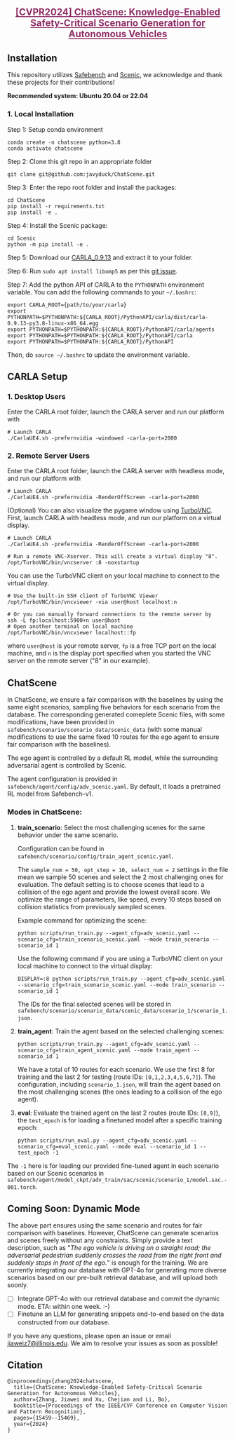 <h2 align="center"><a href="https://arxiv.org/abs/2405.14062" style="color:#903168">
[CVPR2024] ChatScene: Knowledge-Enabled Safety-Critical Scenario Generation for Autonomous Vehicles</a></h3>

## Installation

This repository utilizes [Safebench](https://github.com/trust-ai/SafeBench) and [Scenic](https://github.com/BerkeleyLearnVerify/Scenic), we acknowledge and thank these projects for their contributions!

**Recommended system: Ubuntu 20.04 or 22.04**

### 1. Local Installation

Step 1: Setup conda environment

```
conda create -n chatscene python=3.8
conda activate chatscene
```

Step 2: Clone this git repo in an appropriate folder

```
git clone git@github.com:javyduck/ChatScene.git
```

Step 3: Enter the repo root folder and install the packages:

```
cd ChatScene
pip install -r requirements.txt
pip install -e .
```

Step 4: Install the Scenic package:

```
cd Scenic
python -m pip install -e .
```

Step 5: Download our [CARLA_0.9.13](https://drive.google.com/file/d/139vLRgXP90Zk6Q_du9cRdOLx7GJIw_0v/view?usp=sharing) and extract it to your folder.

Step 6: Run `sudo apt install libomp5` as per this [git issue](https://github.com/carla-simulator/carla/issues/4498).

Step 7: Add the python API of CARLA to the ```PYTHONPATH``` environment variable. You can add the following commands to your `~/.bashrc`:

```
export CARLA_ROOT={path/to/your/carla}
export PYTHONPATH=$PYTHONPATH:${CARLA_ROOT}/PythonAPI/carla/dist/carla-0.9.13-py3.8-linux-x86_64.egg
export PYTHONPATH=$PYTHONPATH:${CARLA_ROOT}/PythonAPI/carla/agents
export PYTHONPATH=$PYTHONPATH:${CARLA_ROOT}/PythonAPI/carla
export PYTHONPATH=$PYTHONPATH:${CARLA_ROOT}/PythonAPI
```

Then, do `source ~/.bashrc` to update the environment variable.

## CARLA Setup

### 1. Desktop Users

Enter the CARLA root folder, launch the CARLA server and run our platform with

```
# Launch CARLA
./CarlaUE4.sh -prefernvidia -windowed -carla-port=2000
```

### 2. Remote Server Users

Enter the CARLA root folder, launch the CARLA server with headless mode, and run our platform with

```
# Launch CARLA
./CarlaUE4.sh -prefernvidia -RenderOffScreen -carla-port=2000
```

(Optional) You can also visualize the pygame window using [TurboVNC](https://sourceforge.net/projects/turbovnc/files/).
First, launch CARLA with headless mode, and run our platform on a virtual display.

```
# Launch CARLA
./CarlaUE4.sh -prefernvidia -RenderOffScreen -carla-port=2000

# Run a remote VNC-Xserver. This will create a virtual display "8".
/opt/TurboVNC/bin/vncserver :8 -noxstartup
```

You can use the TurboVNC client on your local machine to connect to the virtual display.

```
# Use the built-in SSH client of TurboVNC Viewer
/opt/TurboVNC/bin/vncviewer -via user@host localhost:n

# Or you can manually forward connections to the remote server by
ssh -L fp:localhost:5900+n user@host
# Open another terminal on local machine
/opt/TurboVNC/bin/vncviewer localhost::fp
```

where `user@host` is your remote server, `fp` is a free TCP port on the local machine, and `n` is the display port specified when you started the VNC server on the remote server ("8" in our example).

## ChatScene

In ChatScene, we ensure a fair comparison with the baselines by using the same eight scenarios, sampling five behaviors for each scenario from the database. The corresponding generated comeplete Scenic files, with some modifications, have been provided in `safebench/scenario/scenario_data/scenic_data` (with some manual modifications to use the same fixed 10 routes for the ego agent to ensure fair comparison with the baselines).

The ego agent is controlled by a default RL model, while the surrounding adversarial agent is controlled by Scenic.

The agent configuration is provided in `safebench/agent/config/adv_scenic.yaml`. By default, it loads a pretrained RL model from Safebench-v1.

### Modes in ChatScene:

1. **train_scenario**: Select the most challenging scenes for the same behavior under the same scenario.

   Configuration can be found in `safebench/scenario/config/train_agent_scenic.yaml`.

   The `sample_num = 50, opt_step = 10, select_num = 2` settings in the file mean we sample 50 scenes and select the 2 most challenging ones for evaluation. The default setting is to choose scenes that lead to a collision of the ego agent and provide the lowest overall score. We optimize the range of parameters, like speed, every 10 steps based on collision statistics from previously sampled scenes.

   Example command for optimizing the scene:

   ```
   python scripts/run_train.py --agent_cfg=adv_scenic.yaml --scenario_cfg=train_scenario_scenic.yaml --mode train_scenario --scenario_id 1
   ```

   Use the following command if you are using a TurboVNC client on your local machine to connect to the virtual display:

   ```
   DISPLAY=:8 python scripts/run_train.py --agent_cfg=adv_scenic.yaml --scenario_cfg=train_scenario_scenic.yaml --mode train_scenario --scenario_id 1
   ```

   The IDs for the final selected scenes will be stored in `safebench/scenario/scenario_data/scenic_data/scenario_1/scenario_1.json`.

2. **train_agent**: Train the agent based on the selected challenging scenes:

   ```
   python scripts/run_train.py --agent_cfg=adv_scenic.yaml --scenario_cfg=train_agent_scenic.yaml --mode train_agent --scenario_id 1
   ```

   We have a total of 10 routes for each scenario. We use the first 8 for training and the last 2 for testing (route IDs: `[0,1,2,3,4,5,6,7]`). The configuration, including `scenario_1.json`, will train the agent based on the most challenging scenes (the ones leading to a collision of the ego agent).

3. **eval**: Evaluate the trained agent on the last 2 routes (route IDs: `[8,9]`), the `test_epoch` is for loading a finetuned model after a specific training epoch:

   ```
   python scripts/run_eval.py --agent_cfg=adv_scenic.yaml --scenario_cfg=eval_scenic.yaml --mode eval --scenario_id 1 --test_epoch -1
   ```

The `-1` here is for loading our provided fine-tuned agent in each scenario based on our Scenic scenarios in `safebench/agent/model_ckpt/adv_train/sac/scenic/scenario_1/model.sac.-001.torch`.

## Coming Soon: Dynamic Mode

The above part ensures using the same scenario and routes for fair comparison with baselines. However, ChatScene can generate scenarios and scenes freely without any constraints. Simply provide a text description, such as "*The ego vehicle is driving on a straight road; the adversarial pedestrian suddenly crosses the road from the right front and suddenly stops in front of the ego.*" is enough for the training. We are currently integrating our database with GPT-4o for generating more diverse scenarios based on our pre-built retrieval database, and will upload both soonly.

- [ ] Integrate GPT-4o with our retrieval database and commit the dynamic mode. ETA: within one week. :-)
- [ ] Finetune an LLM for generating snippets end-to-end based on the data constructed from our database.

If you have any questions, please open an issue or email [jiaweiz7@illinois.edu](mailto:jiaweiz7@illinois.edu). We aim to resolve your issues as soon as possible!

## Citation

```
@inproceedings{zhang2024chatscene,
  title={ChatScene: Knowledge-Enabled Safety-Critical Scenario Generation for Autonomous Vehicles},
  author={Zhang, Jiawei and Xu, Chejian and Li, Bo},
  booktitle={Proceedings of the IEEE/CVF Conference on Computer Vision and Pattern Recognition},
  pages={15459--15469},
  year={2024}
}
```
